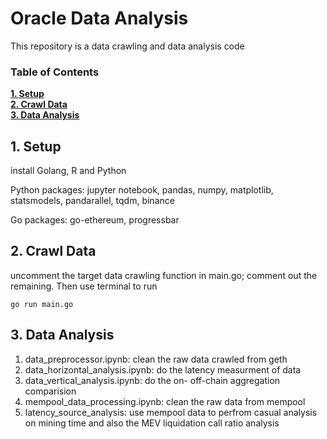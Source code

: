 # Oracle Data Analysis

This repository is a data crawling and data analysis code

### Table of Contents
**[1. Setup](#1-setup)**<br>
**[2. Crawl Data](#2-crawl-data)**<br>
**[3. Data Analysis](#3-data-analysis)**<br>


## 1. Setup

install Golang, R and Python


Python packages: jupyter notebook, pandas, numpy, matplotlib, statsmodels, pandarallel, tqdm, binance

Go packages: go-ethereum, progressbar


## 2. Crawl Data

uncomment the target data crawling function in main.go; comment out the remaining. Then use terminal to run
```
go run main.go
```

## 3. Data Analysis


1. data_preprocessor.ipynb: clean the raw data crawled from geth
2. data_horizontal_analysis.ipynb: do the latency measurment of data
3. data_vertical_analysis.ipynb: do the on- off-chain aggregation comparision
4. mempool_data_processing.ipynb: clean the raw data from mempool
5. latency_source_analysis: use mempool data to perfrom casual analysis on mining time and also the MEV liquidation call ratio analysis
